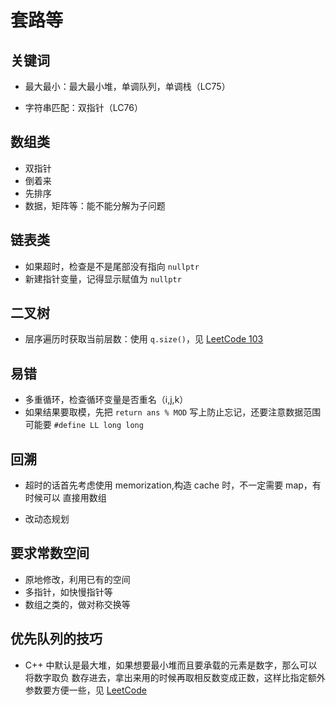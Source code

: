 # 套路等

## 关键词

- 最大最小：最大最小堆，单调队列，单调栈（LC75）

- 字符串匹配：双指针（LC76）

## 数组类

- 双指针
- 倒着来
- 先排序
- 数据，矩阵等：能不能分解为子问题

## 链表类

- 如果超时，检查是不是尾部没有指向 `nullptr`
- 新建指针变量，记得显示赋值为 `nullptr`

## 二叉树

- 层序遍历时获取当前层数：使用 `q.size()`，见
  [LeetCode 103](<./leetcode/0103.\ Binary\ Tree\ Zigzag\ Level\ Order\ Traversal>)

## 易错

- 多重循环，检查循环变量是否重名（i,j,k）
- 如果结果要取模，先把 `return ans % MOD` 写上防止忘记，还要注意数据范围可能要
  `#define LL long long`

## 回溯

- 超时的话首先考虑使用 memorization,构造 cache 时，不一定需要 map，有时候可以
  直接用数组

- 改动态规划

## 要求常数空间

- 原地修改，利用已有的空间
- 多指针，如快慢指针等
- 数组之类的，做对称交换等

## 优先队列的技巧

- C++ 中默认是最大堆，如果想要最小堆而且要承载的元素是数字，那么可以将数字取负
  数存进去，拿出来用的时候再取相反数变成正数，这样比指定额外参数要方便一些，见
  [LeetCode](<./leetcode/5710.\ 积压订单中的订单总数/Solution2.cpp>)
